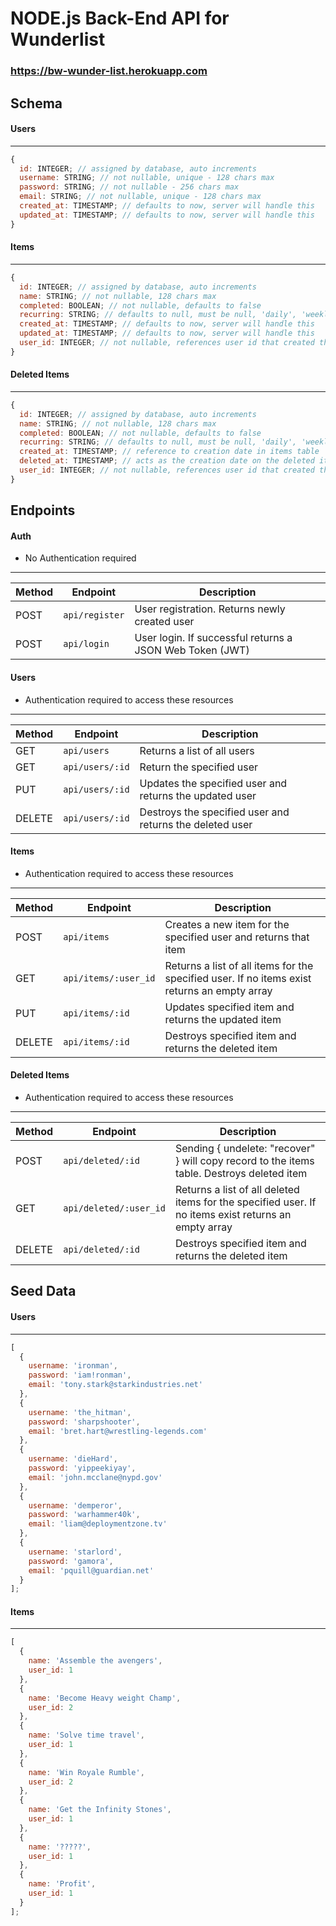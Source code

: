 # NODE.js Back-End API for Wunderlist

### https://bw-wunder-list.herokuapp.com

## Schema

#### Users

---

```js
{
  id: INTEGER; // assigned by database, auto increments
  username: STRING; // not nullable, unique - 128 chars max
  password: STRING; // not nullable - 256 chars max
  email: STRING; // not nullable, unique - 128 chars max
  created_at: TIMESTAMP; // defaults to now, server will handle this
  updated_at: TIMESTAMP; // defaults to now, server will handle this
}
```

#### Items

---

```js
{
  id: INTEGER; // assigned by database, auto increments
  name: STRING; // not nullable, 128 chars max
  completed: BOOLEAN; // not nullable, defaults to false
  recurring: STRING; // defaults to null, must be null, 'daily', 'weekly' or 'monthly'
  created_at: TIMESTAMP; // defaults to now, server will handle this
  updated_at: TIMESTAMP; // defaults to now, server will handle this
  user_id: INTEGER; // not nullable, references user id that created this item
}
```

#### Deleted Items

---

```js
{
  id: INTEGER; // assigned by database, auto increments
  name: STRING; // not nullable, 128 chars max
  completed: BOOLEAN; // not nullable, defaults to false
  recurring: STRING; // defaults to null, must be null, 'daily', 'weekly' or 'monthly'
  created_at: TIMESTAMP; // reference to creation date in items table
  deleted_at: TIMESTAMP; // acts as the creation date on the deleted items table, defaults to now, server will handle this
  user_id: INTEGER; // not nullable, references user id that created this item
}
```

## Endpoints

#### Auth

- No Authentication required
---

| Method | Endpoint         | Description                                              |
| ------ | ---------------- | -------------------------------------------------------- |
| POST   | `api/register`   | User registration. Returns newly created user            |
| POST   | `api/login`      | User login. If successful returns a JSON Web Token (JWT) |

#### Users 

- Authentication required to access these resources
---

| Method | Endpoint        | Description                                              |
| ------ | ----------------| -------------------------------------------------------- |
| GET    | `api/users`     | Returns a list of all users                              |
| GET    | `api/users/:id` | Return the specified user                                |
| PUT    | `api/users/:id` | Updates the specified user and returns the updated user  |
| DELETE | `api/users/:id` | Destroys the specified user and returns the deleted user |



#### Items 

- Authentication required to access these resources
---

| Method | Endpoint             | Description                                                                                  |
| ------ | -------------------- | -------------------------------------------------------------------------------------------- |
| POST   | `api/items`          | Creates a new item for the specified user and returns that item                              |
| GET    | `api/items/:user_id` | Returns a list of all items for the specified user. If no items exist returns an empty array |
| PUT    | `api/items/:id`      | Updates specified item and returns the updated item                                          |
| DELETE | `api/items/:id`      | Destroys specified item and returns the deleted item                                         |


#### Deleted Items 

- Authentication required to access these resources
---

| Method | Endpoint               | Description                                                                                          |
| ------ | ---------------------- | ---------------------------------------------------------------------------------------------------- |
| POST   | `api/deleted/:id`      | Sending { undelete: "recover" } will copy record to the items table. Destroys deleted item           |
| GET    | `api/deleted/:user_id` | Returns a list of all deleted items for the specified user. If no items exist returns an empty array |
| DELETE | `api/deleted/:id`      | Destroys specified item and returns the deleted item                                                 |


## Seed Data

#### Users

---

```js
[
  {
    username: 'ironman',
    password: 'iam!ronman',
    email: 'tony.stark@starkindustries.net'
  },
  {
    username: 'the_hitman',
    password: 'sharpshooter',
    email: 'bret.hart@wrestling-legends.com'
  },
  {
    username: 'dieHard',
    password: 'yippeekiyay',
    email: 'john.mcclane@nypd.gov'
  },
  {
    username: 'demperor',
    password: 'warhammer40k',
    email: 'liam@deploymentzone.tv'
  },
  {
    username: 'starlord',
    password: 'gamora',
    email: 'pquill@guardian.net'
  }
];
```

#### Items

---

```js
[
  {
    name: 'Assemble the avengers',
    user_id: 1
  },
  {
    name: 'Become Heavy weight Champ',
    user_id: 2
  },
  {
    name: 'Solve time travel',
    user_id: 1
  },
  {
    name: 'Win Royale Rumble',
    user_id: 2
  },
  {
    name: 'Get the Infinity Stones',
    user_id: 1
  },
  {
    name: '?????',
    user_id: 1
  },
  {
    name: 'Profit',
    user_id: 1
  }
];
```
